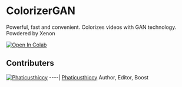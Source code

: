 # ColorizerGAN
Powerful, fast and convenient. Colorizes videos with GAN technology. Powdered by Xenon

[![Open In Colab](https://colab.research.google.com/assets/colab-badge.svg)](https://colab.research.google.com/drive/1gJEbPOXKDDJolIIWz6MnXM95T_hvy9RV?authuser=4#scrollTo=muOHye--aepZ)

## Contributers

[![Phaticusthiccy](https://github.com/phaticusthiccy.png?size=100)](https://github.com/phaticusthiccy)
----|
[Phaticusthiccy](https://github.com/phaticusthiccy)
Author, Editor, Boost
